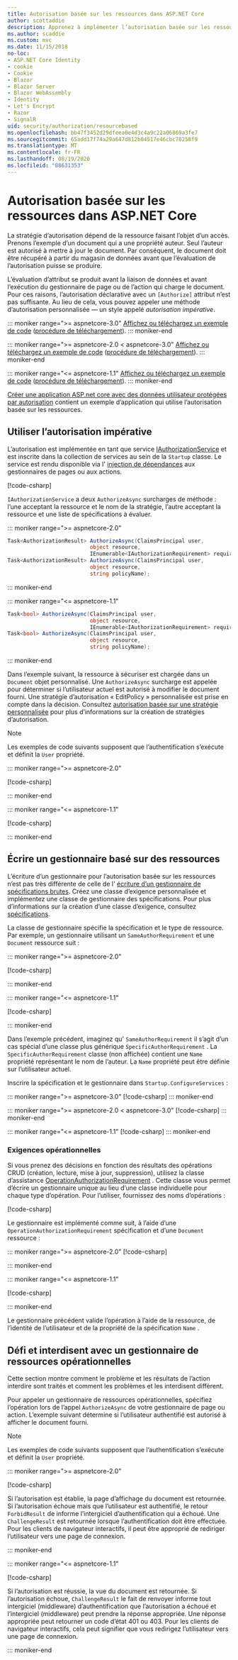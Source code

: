 ```yaml
---
title: Autorisation basée sur les ressources dans ASP.NET Core
author: scottaddie
description: Apprenez à implémenter l’autorisation basée sur les ressources dans une application ASP.NET Core lorsqu’un attribut Authorize ne suffit pas.
ms.author: scaddie
ms.custom: mvc
ms.date: 11/15/2018
no-loc:
- ASP.NET Core Identity
- cookie
- Cookie
- Blazor
- Blazor Server
- Blazor WebAssembly
- Identity
- Let's Encrypt
- Razor
- SignalR
uid: security/authorization/resourcebased
ms.openlocfilehash: bb47f3452d29dfeea0e4d3c4a9c22a06869a3fe7
ms.sourcegitcommit: 65add17f74a29a647d812b04517e46cbc78258f9
ms.translationtype: MT
ms.contentlocale: fr-FR
ms.lasthandoff: 08/19/2020
ms.locfileid: "88631353"
---
```

# <a name="resource-based-authorization-in-aspnet-core"></a>Autorisation basée sur les ressources dans ASP.NET Core

La stratégie d’autorisation dépend de la ressource faisant l’objet d’un accès. Prenons l’exemple d’un document qui a une propriété auteur. Seul l’auteur est autorisé à mettre à jour le document. Par conséquent, le document doit être récupéré à partir du magasin de données avant que l’évaluation de l’autorisation puisse se produire.

L’évaluation d’attribut se produit avant la liaison de données et avant l’exécution du gestionnaire de page ou de l’action qui charge le document. Pour ces raisons, l’autorisation déclarative avec un `[Authorize]` attribut n’est pas suffisante. Au lieu de cela, vous pouvez appeler une méthode d’autorisation personnalisée &mdash; un style appelé *autorisation impérative*.

::: moniker range=">= aspnetcore-3.0"
[Affichez ou téléchargez un exemple de code](https://github.com/dotnet/AspNetCore.Docs/tree/master/aspnetcore/security/authorization/resourcebased/samples/3_0) ([procédure de téléchargement](xref:index#how-to-download-a-sample)).
::: moniker-end

 ::: moniker range=">= aspnetcore-2.0 < aspnetcore-3.0"
[Affichez ou téléchargez un exemple de code](https://github.com/dotnet/AspNetCore.Docs/tree/master/aspnetcore/security/authorization/resourcebased/samples/2_2) ([procédure de téléchargement](xref:index#how-to-download-a-sample)).
::: moniker-end

::: moniker range="<= aspnetcore-1.1"
[Affichez ou téléchargez un exemple de code](https://github.com/dotnet/AspNetCore.Docs/tree/master/aspnetcore/security/authorization/resourcebased/samples/1_1) ([procédure de téléchargement](xref:index#how-to-download-a-sample)).
::: moniker-end

[Créer une application ASP.net core avec des données utilisateur protégées par autorisation](xref:security/authorization/secure-data) contient un exemple d’application qui utilise l’autorisation basée sur les ressources.

## <a name="use-imperative-authorization"></a>Utiliser l’autorisation impérative

L’autorisation est implémentée en tant que service [IAuthorizationService](/dotnet/api/microsoft.aspnetcore.authorization.iauthorizationservice) et est inscrite dans la collection de services au sein de la `Startup` classe. Le service est rendu disponible via l' [injection de dépendances](xref:fundamentals/dependency-injection) aux gestionnaires de pages ou aux actions.

[!code-csharp[](resourcebased/samples/3_0/ResourceBasedAuthApp2/Controllers/DocumentController.cs?name=snippet_IAuthServiceDI&highlight=6)]

`IAuthorizationService` a deux `AuthorizeAsync` surcharges de méthode : l’une acceptant la ressource et le nom de la stratégie, l’autre acceptant la ressource et une liste de spécifications à évaluer.

::: moniker range=">= aspnetcore-2.0"

```csharp
Task<AuthorizationResult> AuthorizeAsync(ClaimsPrincipal user,
                          object resource,
                          IEnumerable<IAuthorizationRequirement> requirements);
Task<AuthorizationResult> AuthorizeAsync(ClaimsPrincipal user,
                          object resource,
                          string policyName);
```

::: moniker-end

::: moniker range="<= aspnetcore-1.1"

```csharp
Task<bool> AuthorizeAsync(ClaimsPrincipal user,
                          object resource,
                          IEnumerable<IAuthorizationRequirement> requirements);
Task<bool> AuthorizeAsync(ClaimsPrincipal user,
                          object resource,
                          string policyName);
```

::: moniker-end

<a name="security-authorization-resource-based-imperative"></a>

Dans l’exemple suivant, la ressource à sécuriser est chargée dans un `Document` objet personnalisé. Une `AuthorizeAsync` surcharge est appelée pour déterminer si l’utilisateur actuel est autorisé à modifier le document fourni. Une stratégie d’autorisation « EditPolicy » personnalisée est prise en compte dans la décision. Consultez [autorisation basée sur une stratégie personnalisée](xref:security/authorization/policies) pour plus d’informations sur la création de stratégies d’autorisation.

> [!NOTE]
> Les exemples de code suivants supposent que l’authentification s’exécute et définit la `User` propriété.

::: moniker range=">= aspnetcore-2.0"

[!code-csharp[](resourcebased/samples/3_0/ResourceBasedAuthApp2/Pages/Document/Edit.cshtml.cs?name=snippet_DocumentEditHandler)]

::: moniker-end

::: moniker range="<= aspnetcore-1.1"

[!code-csharp[](resourcebased/samples/1_1/ResourceBasedAuthApp1/Controllers/DocumentController.cs?name=snippet_DocumentEditAction)]

::: moniker-end

## <a name="write-a-resource-based-handler"></a>Écrire un gestionnaire basé sur des ressources

L’écriture d’un gestionnaire pour l’autorisation basée sur les ressources n’est pas très différente de celle de l' [écriture d’un gestionnaire de spécifications brutes](xref:security/authorization/policies#security-authorization-policies-based-authorization-handler). Créez une classe d’exigence personnalisée et implémentez une classe de gestionnaire des spécifications. Pour plus d’informations sur la création d’une classe d’exigence, consultez [spécifications](xref:security/authorization/policies#requirements).

La classe de gestionnaire spécifie la spécification et le type de ressource. Par exemple, un gestionnaire utilisant un `SameAuthorRequirement` et une `Document` ressource suit :

::: moniker range=">= aspnetcore-2.0"

[!code-csharp[](resourcebased/samples/3_0/ResourceBasedAuthApp2/Services/DocumentAuthorizationHandler.cs?name=snippet_HandlerAndRequirement)]

::: moniker-end

::: moniker range="<= aspnetcore-1.1"

[!code-csharp[](resourcebased/samples/1_1/ResourceBasedAuthApp1/Services/DocumentAuthorizationHandler.cs?name=snippet_HandlerAndRequirement)]

::: moniker-end

Dans l’exemple précédent, imaginez qu' `SameAuthorRequirement` il s’agit d’un cas spécial d’une classe plus générique `SpecificAuthorRequirement` . La `SpecificAuthorRequirement` classe (non affichée) contient une `Name` propriété représentant le nom de l’auteur. La `Name` propriété peut être définie sur l’utilisateur actuel.

Inscrire la spécification et le gestionnaire dans `Startup.ConfigureServices` :

::: moniker range=">= aspnetcore-3.0"
[!code-csharp[](resourcebased/samples/3_0/ResourceBasedAuthApp2/Startup.cs?name=snippet_ConfigureServicesSample&highlight=4-8,10)]
::: moniker-end

 ::: moniker range=">= aspnetcore-2.0 < aspnetcore-3.0"
[!code-csharp[](resourcebased/samples/2_2/ResourceBasedAuthApp2/Startup.cs?name=snippet_ConfigureServicesSample&highlight=3-7,9)]
::: moniker-end

::: moniker range="<= aspnetcore-1.1"
[!code-csharp[](resourcebased/samples/1_1/ResourceBasedAuthApp1/Startup.cs?name=snippet_ConfigureServicesSample&highlight=3-7,9)]
::: moniker-end

### <a name="operational-requirements"></a>Exigences opérationnelles

Si vous prenez des décisions en fonction des résultats des opérations CRUD (création, lecture, mise à jour, suppression), utilisez la classe d’assistance [OperationAuthorizationRequirement](/dotnet/api/microsoft.aspnetcore.authorization.infrastructure.operationauthorizationrequirement) . Cette classe vous permet d’écrire un gestionnaire unique au lieu d’une classe individuelle pour chaque type d’opération. Pour l’utiliser, fournissez des noms d’opérations :

[!code-csharp[](resourcebased/samples/3_0/ResourceBasedAuthApp2/Services/DocumentAuthorizationCrudHandler.cs?name=snippet_OperationsClass)]

Le gestionnaire est implémenté comme suit, à l’aide d’une `OperationAuthorizationRequirement` spécification et d’une `Document` ressource :

 ::: moniker range=">= aspnetcore-2.0"
[!code-csharp[](resourcebased/samples/3_0/ResourceBasedAuthApp2/Services/DocumentAuthorizationCrudHandler.cs?name=snippet_Handler)]

::: moniker-end

::: moniker range="<= aspnetcore-1.1"

[!code-csharp[](resourcebased/samples/1_1/ResourceBasedAuthApp1/Services/DocumentAuthorizationCrudHandler.cs?name=snippet_Handler)]

::: moniker-end

Le gestionnaire précédent valide l’opération à l’aide de la ressource, de l’identité de l’utilisateur et de la propriété de la spécification `Name` .

## <a name="challenge-and-forbid-with-an-operational-resource-handler"></a>Défi et interdisent avec un gestionnaire de ressources opérationnelles

Cette section montre comment le problème et les résultats de l’action interdire sont traités et comment les problèmes et les interdisent diffèrent.

Pour appeler un gestionnaire de ressources opérationnelles, spécifiez l’opération lors de l’appel `AuthorizeAsync` de votre gestionnaire de page ou action. L’exemple suivant détermine si l’utilisateur authentifié est autorisé à afficher le document fourni.

> [!NOTE]
> Les exemples de code suivants supposent que l’authentification s’exécute et définit la `User` propriété.

::: moniker range=">= aspnetcore-2.0"

[!code-csharp[](resourcebased/samples/3_0/ResourceBasedAuthApp2/Pages/Document/View.cshtml.cs?name=snippet_DocumentViewHandler&highlight=10-11)]

Si l’autorisation est établie, la page d’affichage du document est retournée. Si l’autorisation échoue mais que l’utilisateur est authentifié, le retour `ForbidResult` de informe l’intergiciel d’authentification qui a échoué. Une `ChallengeResult` est retournée lorsque l’authentification doit être effectuée. Pour les clients de navigateur interactifs, il peut être approprié de rediriger l’utilisateur vers une page de connexion.

::: moniker-end

::: moniker range="<= aspnetcore-1.1"

[!code-csharp[](resourcebased/samples/1_1/ResourceBasedAuthApp1/Controllers/DocumentController.cs?name=snippet_DocumentViewAction&highlight=11-12)]

Si l’autorisation est réussie, la vue du document est retournée. Si l’autorisation échoue, `ChallengeResult` le fait de renvoyer informe tout intergiciel (middleware) d’authentification que l’autorisation a échoué et l’intergiciel (middleware) peut prendre la réponse appropriée. Une réponse appropriée peut retourner un code d’état 401 ou 403. Pour les clients de navigateur interactifs, cela peut signifier que vous redirigez l’utilisateur vers une page de connexion.

::: moniker-end
